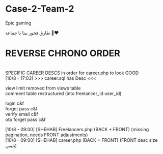 # Case-2-Team-2
Epic gaming
<br/>

طارق فخور بينا يا جماعة 🤩❤️
<br/>
# REVERSE CHRONO ORDER
<br/>
SPECIFIC CAREER DESCS in order for career.php to look GOOD <br/>
[10/8 - 17:03] >>> career.sql has Desc <<< <br/>

view limit removed from views table<br/>
comment table restructured (into freelancer_id 	user_id)<br/>

login c&f<br/>
forget pass c&f<br/>
verify email c&f<br/>
otp forget pass c&f<br/>

[10/8 - 09:00] [SHEHAB] Freelancers.php (BACK + FRONT) (missing pagination, needs FRONT adjustments)<br/>
[10/8 - 09:00] [SHEHAB] career.php (BACK + FRONT) (FRONT desc size تليس)<br/>
